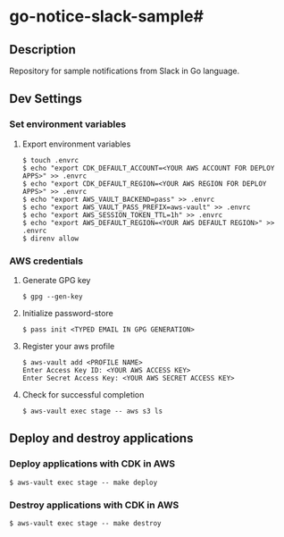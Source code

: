 # go-notice-slack-sample#

## Description

Repository for sample notifications from Slack in Go language.

## Dev Settings

### Set environment variables

1. Export environment variables
    ```
    $ touch .envrc
    $ echo "export CDK_DEFAULT_ACCOUNT=<YOUR AWS ACCOUNT FOR DEPLOY APPS>" >> .envrc
    $ echo "export CDK_DEFAULT_REGION=<YOUR AWS REGION FOR DEPLOY APPS>" >> .envrc
    $ echo "export AWS_VAULT_BACKEND=pass" >> .envrc
    $ echo "export AWS_VAULT_PASS_PREFIX=aws-vault" >> .envrc
    $ echo "export AWS_SESSION_TOKEN_TTL=1h" >> .envrc
    $ echo "export AWS_DEFAULT_REGION=<YOUR AWS DEFAULT REGION>" >> .envrc
    $ direnv allow
    ```

### AWS credentials

1. Generate GPG key
    ```
    $ gpg --gen-key
    ```
1. Initialize password-store
    ```
    $ pass init <TYPED EMAIL IN GPG GENERATION>
    ```
1. Register your aws profile
    ```
    $ aws-vault add <PROFILE NAME>
    Enter Access Key ID: <YOUR AWS ACCESS KEY>
    Enter Secret Access Key: <YOUR AWS SECRET ACCESS KEY>
    ```
1. Check for successful completion
    ```
    $ aws-vault exec stage -- aws s3 ls
    ```

## Deploy and destroy applications

### Deploy applications with CDK in AWS

```
$ aws-vault exec stage -- make deploy
```

### Destroy applications with CDK in AWS

```
$ aws-vault exec stage -- make destroy
```
